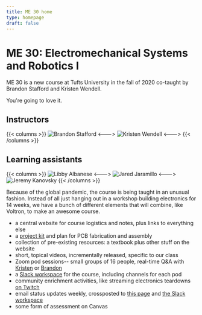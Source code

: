 ```yaml
---
title: ME 30 home
type: homepage
draft: false
---
```


# ME 30: Electromechanical Systems and Robotics I

ME 30 is a new course at Tufts University in the fall of 2020 co-taught by Brandon Stafford and Kristen Wendell.

You're going to love it.

## Instructors

{{< columns >}}
![Brandon Stafford](/img/brandon-stafford.jpg)
<--->
![Kristen Wendell](/img/kristen-wendell.jpg)
<--->
{{< /columns >}}

## Learning assistants

{{< columns >}}
![Libby Albanese](/img/libby-albanese.jpg)
<--->
![Jared Jaramillo](/img/jared-jaramillo.jpg)
<--->
![Jeremy Kanovsky](/img/jeremy-kanovsky.jpg)
{{< /columns >}}


Because of the global pandemic, the course is being taught in an unusual fashion. Instead of all just hanging out in a workshop building electronics for 14 weeks, we have a bunch of different elements that will combine, like Voltron, to make an awesome course.

* a central website for course logistics and notes, plus links to everything else
* a [project kit](/logistics/kit/) and plan for PCB fabrication and assembly
* collection of pre-existing resources: a textbook plus other stuff on the website
* short, topical videos, incrementally released, specific to our class
* Zoom pod sessions-- small groups of 16 people, real-time Q&A with [Kristen](https://tufts.zoom.us/my/kristen.wendell) or [Brandon](https://tufts.zoom.us/my/brandon.of.nolop)
* a [Slack workspace](https://tufts-me30.slack.com) for the course, including channels for each pod
* community enrichment activities, like streaming electronics teardowns [on Twitch](https://www.twitch.tv/radio_polonium_active)
* email status updates weekly, crossposted to [this page](/logistics/weekly-updates/) and [the Slack workspace](https://tufts-me30.slack.com)
* some form of assessment on Canvas
